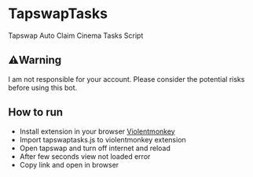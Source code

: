 # TapswapTasks
Tapswap Auto Claim Cinema Tasks Script 

## ⚠️Warning
I am not responsible for your account. Please consider the potential risks before using this bot.

## How to run
* Install extension in your browser [Violentmonkey](https://chromewebstore.google.com/detail/violentmonkey/jinjaccalgkegednnccohejagnlnfdag?hl=be)
* Import tapswaptasks.js to violentmonkey extension
* Open tapswap and turn off internet and reload
* After few seconds view not loaded error
* Copy link and open in browser
